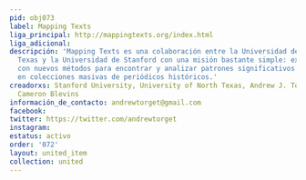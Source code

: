 ```yaml
---
pid: obj073
label: Mapping Texts
liga_principal: http://mappingtexts.org/index.html
liga_adicional: 
descripción: 'Mapping Texts es una colaboración entre la Universidad del Norte de
  Texas y la Universidad de Stanford con una misión bastante simple: experimentar
  con nuevos métodos para encontrar y analizar patrones significativos integrados
  en colecciones masivas de periódicos históricos.'
creadorxs: Stanford University, University of North Texas, Andrew J. Torget, Jon Christensen,
  Cameron Blevins
información_de_contacto: andrewtorget@gmail.com
facebook: 
twitter: https://twitter.com/andrewtorget
instagram: 
estatus: activo
order: '072'
layout: united_item
collection: united
---
```

